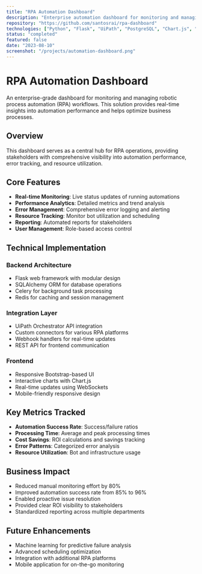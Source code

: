 ```yaml
---
title: "RPA Automation Dashboard"
description: "Enterprise automation dashboard for monitoring and managing robotic process automation workflows."
repository: "https://github.com/santosrai/rpa-dashboard"
technologies: ["Python", "Flask", "UiPath", "PostgreSQL", "Chart.js", "Bootstrap"]
status: "completed"
featured: false
date: "2023-08-10"
screenshot: "/projects/automation-dashboard.png"
---
```


# RPA Automation Dashboard

An enterprise-grade dashboard for monitoring and managing robotic process automation (RPA) workflows. This solution provides real-time insights into automation performance and helps optimize business processes.

## Overview

This dashboard serves as a central hub for RPA operations, providing stakeholders with comprehensive visibility into automation performance, error tracking, and resource utilization.

## Core Features

- **Real-time Monitoring**: Live status updates of running automations
- **Performance Analytics**: Detailed metrics and trend analysis
- **Error Management**: Comprehensive error logging and alerting
- **Resource Tracking**: Monitor bot utilization and scheduling
- **Reporting**: Automated reports for stakeholders
- **User Management**: Role-based access control

## Technical Implementation

### Backend Architecture
- Flask web framework with modular design
- SQLAlchemy ORM for database operations
- Celery for background task processing
- Redis for caching and session management

### Integration Layer
- UiPath Orchestrator API integration
- Custom connectors for various RPA platforms
- Webhook handlers for real-time updates
- REST API for frontend communication

### Frontend
- Responsive Bootstrap-based UI
- Interactive charts with Chart.js
- Real-time updates using WebSockets
- Mobile-friendly responsive design

## Key Metrics Tracked

- **Automation Success Rate**: Success/failure ratios
- **Processing Time**: Average and peak processing times
- **Cost Savings**: ROI calculations and savings tracking
- **Error Patterns**: Categorized error analysis
- **Resource Utilization**: Bot and infrastructure usage

## Business Impact

- Reduced manual monitoring effort by 80%
- Improved automation success rate from 85% to 96%
- Enabled proactive issue resolution
- Provided clear ROI visibility to stakeholders
- Standardized reporting across multiple departments

## Future Enhancements

- Machine learning for predictive failure analysis
- Advanced scheduling optimization
- Integration with additional RPA platforms
- Mobile application for on-the-go monitoring